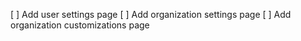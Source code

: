 [ ] Add user settings page
[ ] Add organization settings page
[ ] Add organization customizations page